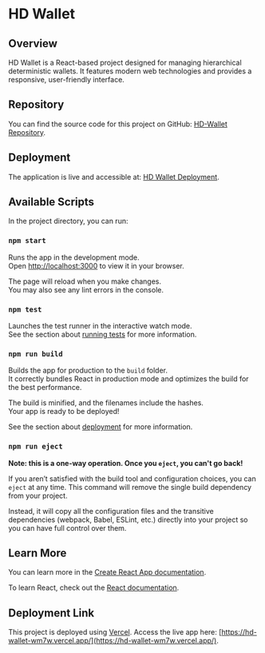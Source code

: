 # HD Wallet

## Overview
HD Wallet is a React-based project designed for managing hierarchical deterministic wallets. It features modern web technologies and provides a responsive, user-friendly interface.

## Repository
You can find the source code for this project on GitHub: [HD-Wallet Repository](https://github.com/garbuzshay/HD-Wallet.git).

## Deployment
The application is live and accessible at: [HD Wallet Deployment](https://hd-wallet-wm7w.vercel.app/).

## Available Scripts
In the project directory, you can run:

### `npm start`
Runs the app in the development mode.\
Open [http://localhost:3000](http://localhost:3000) to view it in your browser.

The page will reload when you make changes.\
You may also see any lint errors in the console.

### `npm test`
Launches the test runner in the interactive watch mode.\
See the section about [running tests](https://facebook.github.io/create-react-app/docs/running-tests) for more information.

### `npm run build`
Builds the app for production to the `build` folder.\
It correctly bundles React in production mode and optimizes the build for the best performance.

The build is minified, and the filenames include the hashes.\
Your app is ready to be deployed!

See the section about [deployment](https://facebook.github.io/create-react-app/docs/deployment) for more information.

### `npm run eject`
**Note: this is a one-way operation. Once you `eject`, you can't go back!**

If you aren’t satisfied with the build tool and configuration choices, you can `eject` at any time. This command will remove the single build dependency from your project.

Instead, it will copy all the configuration files and the transitive dependencies (webpack, Babel, ESLint, etc.) directly into your project so you can have full control over them.

## Learn More
You can learn more in the [Create React App documentation](https://facebook.github.io/create-react-app/docs/getting-started).

To learn React, check out the [React documentation](https://reactjs.org/).

## Deployment Link
This project is deployed using [Vercel](https://vercel.com/). Access the live app here: [https://hd-wallet-wm7w.vercel.app/](https://hd-wallet-wm7w.vercel.app/).
